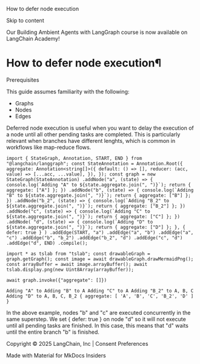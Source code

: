 How to defer node execution

Skip to content

Our Building Ambient Agents with LangGraph course is now available on LangChain Academy!

# How to defer node execution¶

Prerequisites

This guide assumes familiarity with the following:

* Graphs
* Nodes
* Edges

Deferred node execution is useful when you want to delay the execution of a node until all other pending tasks are completed. This is particularly relevant when branches have different lenghts, which is common in workflows like map-reduce flows.

```
import { StateGraph, Annotation, START, END } from "@langchain/langgraph"; const StateAnnotation = Annotation.Root({ aggregate: Annotation<string[]>({ default: () => [], reducer: (acc, value) => [...acc, ...value], }), }); const graph = new StateGraph(StateAnnotation) .addNode("a", (state) => { console.log(`Adding "A" to ${state.aggregate.join(", ")}`); return { aggregate: ["A"] }; }) .addNode("b", (state) => { console.log(`Adding "B" to ${state.aggregate.join(", ")}`); return { aggregate: ["B"] }; }) .addNode("b_2", (state) => { console.log(`Adding "B_2" to ${state.aggregate.join(", ")}`); return { aggregate: ["B_2"] }; }) .addNode("c", (state) => { console.log(`Adding "C" to ${state.aggregate.join(", ")}`); return { aggregate: ["C"] }; }) .addNode( "d", (state) => { console.log(`Adding "D" to ${state.aggregate.join(", ")}`); return { aggregate: ["D"] }; }, { defer: true } ) .addEdge(START, "a") .addEdge("a", "b") .addEdge("a", "c") .addEdge("b", "b_2") .addEdge("b_2", "d") .addEdge("c", "d") .addEdge("d", END) .compile();
```

```
import * as tslab from "tslab"; const drawableGraph = graph.getGraph(); const image = await drawableGraph.drawMermaidPng(); const arrayBuffer = await image.arrayBuffer(); await tslab.display.png(new Uint8Array(arrayBuffer));
```

```
await graph.invoke({"aggregate": []})
```

```
Adding "A" to Adding "B" to A Adding "C" to A Adding "B_2" to A, B, C Adding "D" to A, B, C, B_2 { aggregate: [ 'A', 'B', 'C', 'B_2', 'D' ] }
```

In the above example, nodes "b" and "c" are executed concurrently in the same superstep. We set { defer: true } on node "d" so it will not execute until all pending tasks are finished. In this case, this means that "d" waits until the entire branch "b" is finished.

Copyright © 2025 LangChain, Inc | Consent Preferences

Made with Material for MkDocs Insiders